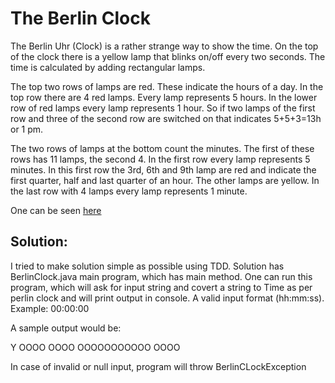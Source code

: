 # The Berlin Clock

The Berlin Uhr (Clock) is a rather strange way to show the time. On the top of the clock there is a yellow lamp that
blinks on/off every two seconds. The time is calculated by adding rectangular lamps.
 
The top two rows of lamps are red. These indicate the hours of a day. In the top row there are 4 red lamps. Every lamp
represents 5 hours. In the lower row of red lamps every lamp represents 1 hour. So if two lamps of the first row and
three of the second row are switched on that indicates 5+5+3=13h or 1 pm.
 
The two rows of lamps at the bottom count the minutes. The first of these rows has 11 lamps, the second 4. In the
first row every lamp represents 5 minutes. In this first row the 3rd, 6th and 9th lamp are red and indicate the first
quarter, half and last quarter of an hour. The other lamps are yellow. In the last row with 4 lamps every lamp
represents 1 minute.

One can be seen [here](https://en.wikipedia.org/wiki/Mengenlehreuhr)

## Solution:
I tried to make solution simple as possible using TDD. Solution has BerlinClock.java main program, which has main method. One can run this program,
which will ask for input string and covert a string to Time as per perlin clock and will print output in console.
A valid input format (hh:mm:ss). Example: 00:00:00

A sample output would be:

Y
OOOO
OOOO
OOOOOOOOOOO
OOOO

In case of invalid or null input, program will throw BerlinCLockException